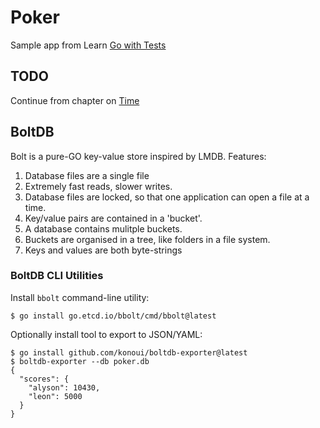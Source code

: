 # Poker

Sample app from Learn [Go with Tests](https://quii.gitbook.io/learn-go-with-tests)

## TODO

Continue from chapter on [Time](https://quii.gitbook.io/learn-go-with-tests/build-an-application/time#write-the-test-first-1)

## BoltDB

Bolt is a pure-GO key-value store inspired by LMDB. Features:

1. Database files are a single file
2. Extremely fast reads, slower writes.
3. Database files are locked, so that one application can open a file at a time.
4. Key/value pairs are contained in a 'bucket'.
5. A database contains mulitple buckets.
6. Buckets are organised in a tree, like folders in a file system.
7. Keys and values are both byte-strings

### BoltDB CLI Utilities

Install `bbolt` command-line utility:

	$ go install go.etcd.io/bbolt/cmd/bbolt@latest

Optionally install tool to export to JSON/YAML:

	$ go install github.com/konoui/boltdb-exporter@latest
	$ boltdb-exporter --db poker.db
	{
	  "scores": {
		"alyson": 10430,
		"leon": 5000
	  }
	}
